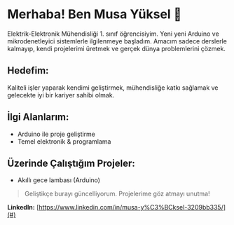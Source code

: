 # Merhaba! Ben Musa Yüksel 👋
Elektrik-Elektronik Mühendisliği 1. sınıf öğrencisiyim. Yeni yeni Arduino ve mikrodenetleyici sistemlerle ilgilenmeye başladım. Amacım sadece derslerle kalmayıp, kendi projelerimi üretmek ve gerçek dünya problemlerini çözmek.

## Hedefim:
Kaliteli işler yaparak kendimi geliştirmek, mühendisliğe katkı sağlamak ve gelecekte iyi bir kariyer sahibi olmak.

## İlgi Alanlarım:
- Arduino ile proje geliştirme
- Temel elektronik & programlama

## Üzerinde Çalıştığım Projeler:
- Akıllı gece lambası (Arduino)

> Geliştikçe burayı güncelliyorum. Projelerime göz atmayı unutma!

**LinkedIn:** [https://www.linkedin.com/in/musa-y%C3%BCksel-3209bb335/](#)
 
  
<!--
**musayksl/musayksl** is a ✨ _special_ ✨ repository because its `README.md` (this file) appears on your GitHub profile.

Here are some ideas to get you started:

- 🔭 I’m currently working on ...
- 🌱 I’m currently learning ...
- 👯 I’m looking to collaborate on ...
- 🤔 I’m looking for help with ...
- 💬 Ask me about ...
- 📫 How to reach me: ...
- 😄 Pronouns: ...
- ⚡ Fun fact: ...
-->
